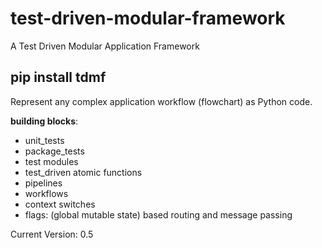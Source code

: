 # test-driven-modular-framework
A Test Driven Modular Application Framework

## pip install tdmf

Represent any complex application workflow (flowchart) as Python code.

**building blocks**: 

<ul>
  <li>unit_tests</li>
   <li>package_tests</li>
  <li>test modules</li>
  <li>test_driven atomic functions</li>
  <li>pipelines</li>
  <li>workflows</li>
  <li>context switches</li>
  <li>flags: (global mutable state) based routing and message passing</li>
</ul>

Current Version: 0.5
